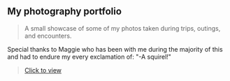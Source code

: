 ## My photography portfolio
>A small showcase of some of my photos taken during trips, outings, and encounters.

Special thanks to Maggie who has been with me during the majority of this and had to endure my every exclamation of:
"-A squirel!"

>[Click to view](https://eugenioenko.github.io/photography/)
